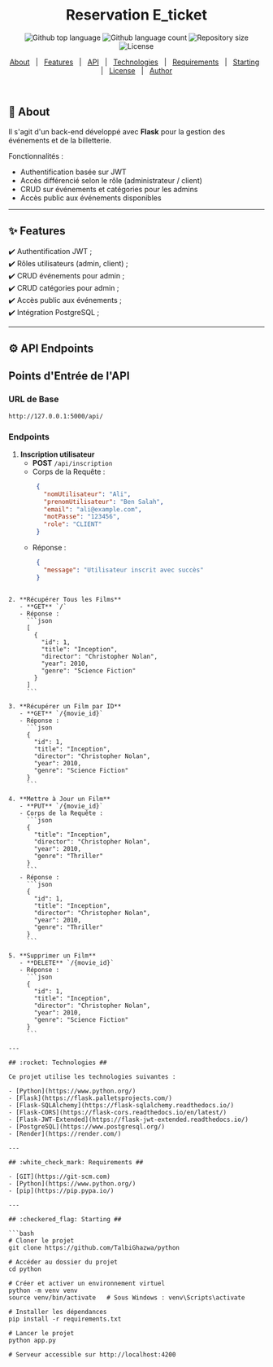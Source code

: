 <h1 align="center">Reservation E_ticket</h1>

<p align="center">
  <img alt="Github top language" src="https://img.shields.io/github/languages/top/https://github.com/TalbiGhazwa/python?color=56BEB8">
  <img alt="Github language count" src="https://img.shields.io/github/languages/count/https://github.com/TalbiGhazwa/python?color=56BEB8">
  <img alt="Repository size" src="https://img.shields.io/github/repo-size/https://github.com/TalbiGhazwa/python?color=56BEB8">
  <img alt="License" src="https://img.shields.io/github/license/https://github.com/TalbiGhazwa/python?color=56BEB8">
</p>

<p align="center">
  <a href="#dart-about">About</a> &#xa0; | &#xa0; 
  <a href="#sparkles-features">Features</a> &#xa0; | &#xa0;
  <a href="#gear-api-endpoints">API</a> &#xa0; | &#xa0;
  <a href="#rocket-technologies">Technologies</a> &#xa0; | &#xa0;
  <a href="#white_check_mark-requirements">Requirements</a> &#xa0; | &#xa0;
  <a href="#checkered_flag-starting">Starting</a> &#xa0; | &#xa0;
  <a href="#memo-license">License</a> &#xa0; | &#xa0;
  <a href="https://github.com/TalbiGhazwa" target="_blank">Author</a>
</p>

<br>

## :dart: About ##

Il s'agit d'un back-end développé avec **Flask** pour la gestion des événements et de la billetterie.

Fonctionnalités :
- Authentification basée sur JWT
- Accès différencié selon le rôle (administrateur / client)
- CRUD sur événements et catégories pour les admins
- Accès public aux événements disponibles

---

## :sparkles: Features ##

:heavy_check_mark: Authentification JWT ;  
:heavy_check_mark: Rôles utilisateurs (admin, client) ;  
:heavy_check_mark: CRUD événements pour admin ;  
:heavy_check_mark: CRUD catégories pour admin ;  
:heavy_check_mark: Accès public aux événements ;  
:heavy_check_mark: Intégration PostgreSQL ;  

---

## :gear: API Endpoints ##

## Points d'Entrée de l'API

### URL de Base

`http://127.0.0.1:5000/api/`

### Endpoints

1. **Inscription utilisateur**
   - **POST** `/api/inscription`
   - Corps de la Requête :
     ```json
      {
        "nomUtilisateur": "Ali",
        "prenomUtilisateur": "Ben Salah",
        "email": "ali@example.com",
        "motPasse": "123456",
        "role": "CLIENT"
      }

     ```
   - Réponse :
     ```json
      {
        "message": "Utilisateur inscrit avec succès"
      }
```

2. **Récupérer Tous les Films**
   - **GET** `/`
   - Réponse :
     ```json
     [
       {
         "id": 1,
         "title": "Inception",
         "director": "Christopher Nolan",
         "year": 2010,
         "genre": "Science Fiction"
       }
     ]
     ```

3. **Récupérer un Film par ID**
   - **GET** `/{movie_id}`
   - Réponse :
     ```json
     {
       "id": 1,
       "title": "Inception",
       "director": "Christopher Nolan",
       "year": 2010,
       "genre": "Science Fiction"
     }
     ```

4. **Mettre à Jour un Film**
   - **PUT** `/{movie_id}`
   - Corps de la Requête :
     ```json
     {
       "title": "Inception",
       "director": "Christopher Nolan",
       "year": 2010,
       "genre": "Thriller"
     }
     ```
   - Réponse :
     ```json
     {
       "id": 1,
       "title": "Inception",
       "director": "Christopher Nolan",
       "year": 2010,
       "genre": "Thriller"
     }
     ```

5. **Supprimer un Film**
   - **DELETE** `/{movie_id}`
   - Réponse :
     ```json
     {
       "id": 1,
       "title": "Inception",
       "director": "Christopher Nolan",
       "year": 2010,
       "genre": "Science Fiction"
     }
     ```

---

## :rocket: Technologies ##

Ce projet utilise les technologies suivantes :

- [Python](https://www.python.org/)
- [Flask](https://flask.palletsprojects.com/)
- [Flask-SQLAlchemy](https://flask-sqlalchemy.readthedocs.io/)
- [Flask-CORS](https://flask-cors.readthedocs.io/en/latest/)
- [Flask-JWT-Extended](https://flask-jwt-extended.readthedocs.io/)
- [PostgreSQL](https://www.postgresql.org/)
- [Render](https://render.com/)

---

## :white_check_mark: Requirements ##

- [GIT](https://git-scm.com)  
- [Python](https://www.python.org/)  
- [pip](https://pip.pypa.io/)  

---

## :checkered_flag: Starting ##

```bash
# Cloner le projet
git clone https://github.com/TalbiGhazwa/python

# Accéder au dossier du projet
cd python

# Créer et activer un environnement virtuel
python -m venv venv
source venv/bin/activate   # Sous Windows : venv\Scripts\activate

# Installer les dépendances
pip install -r requirements.txt

# Lancer le projet
python app.py

# Serveur accessible sur http://localhost:4200

